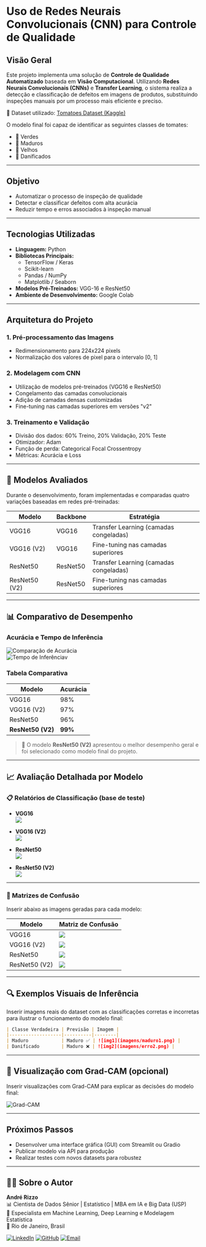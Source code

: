 # **Uso de Redes Neurais Convolucionais (CNN) para Controle de Qualidade**

## **Visão Geral**
Este projeto implementa uma solução de **Controle de Qualidade Automatizado** baseada em **Visão Computacional**. Utilizando **Redes Neurais Convolucionais (CNNs)** e **Transfer Learning**, o sistema realiza a detecção e classificação de defeitos em imagens de produtos, substituindo inspeções manuais por um processo mais eficiente e preciso.  

🔗 Dataset utilizado: [Tomatoes Dataset (Kaggle)](https://www.kaggle.com/datasets/enalis/tomatoes-dataset)

O modelo final foi capaz de identificar as seguintes classes de tomates:
- 🍅 Verdes  
- 🍅 Maduros  
- 🍅 Velhos  
- 🍅 Danificados

---

## **Objetivo**
- Automatizar o processo de inspeção de qualidade  
- Detectar e classificar defeitos com alta acurácia  
- Reduzir tempo e erros associados à inspeção manual  

---

## **Tecnologias Utilizadas**
- **Linguagem:** Python  
- **Bibliotecas Principais:**
  - TensorFlow / Keras
  - Scikit-learn
  - Pandas / NumPy
  - Matplotlib / Seaborn
- **Modelos Pré-Treinados:** VGG-16 e ResNet50
- **Ambiente de Desenvolvimento:** Google Colab

---

## **Arquitetura do Projeto**

### 1. Pré-processamento das Imagens
- Redimensionamento para 224x224 pixels  
- Normalização dos valores de pixel para o intervalo [0, 1]  

### 2. Modelagem com CNN
- Utilização de modelos pré-treinados (VGG16 e ResNet50)
- Congelamento das camadas convolucionais
- Adição de camadas densas customizadas
- Fine-tuning nas camadas superiores em versões "v2"

### 3. Treinamento e Validação
- Divisão dos dados: 60% Treino, 20% Validação, 20% Teste
- Otimizador: Adam  
- Função de perda: Categorical Focal Crossentropy  
- Métricas: Acurácia e Loss

---

## 🧪 Modelos Avaliados

Durante o desenvolvimento, foram implementadas e comparadas quatro variações baseadas em redes pré-treinadas:

| Modelo              | Backbone     | Estratégia                       |
|---------------------|--------------|----------------------------------|
| VGG16               | VGG16        | Transfer Learning (camadas congeladas) |
| VGG16 (V2)          | VGG16        | Fine-tuning nas camadas superiores |
| ResNet50            | ResNet50     | Transfer Learning (camadas congeladas) |
| ResNet50 (V2)       | ResNet50     | Fine-tuning nas camadas superiores |

---

## 📊 Comparativo de Desempenho

### Acurácia e Tempo de Inferência

![Comparação de Acurácia](img/comparacao_acuracia_corrigida.png)  
![Tempo de Inferência](img/comparacao_inferencia_corrigida.png)v

### Tabela Comparativa

| Modelo         | Acurácia | 
|----------------|----------|
| VGG16          |      98%  | 
| VGG16 (V2)     |      97%       | 
| ResNet50       |      96%       | 
| **ResNet50 (V2)**  | **99%**    | 

> 🔹 O modelo **ResNet50 (V2)** apresentou o melhor desempenho geral e foi selecionado como modelo final do projeto.

---

## 📈 Avaliação Detalhada por Modelo

### 📋 Relatórios de Classificação (base de teste)

- **VGG16**  
![](/img/Classification_report_VGG16.png)

- **VGG16 (V2)**  
![](/img/Classification_report_VGG16v2.png)  

- **ResNet50**  
![](/img/Classification_report_ResNet50.png)  

- **ResNet50 (V2)**  
![](/img/Classification_report_ResNet50v2.png) 

---

### 🔄 Matrizes de Confusão

Inserir abaixo as imagens geradas para cada modelo:

| Modelo         | Matriz de Confusão |
|----------------|--------------------|
| VGG16          | ![](/img/Confusion_Matrix_VGG16.png) |
| VGG16 (V2)     | ![](/img/Confusion_Matrix_VGG16v2.png) |
| ResNet50       | ![](/img/Confusion_Matrix_ResNet50.png)|
| ResNet50 (V2)  | ![](/img/Confusion_Matrix_ResNet50v2.png) |

---

## 🔍 Exemplos Visuais de Inferência

Inserir imagens reais do dataset com as classificações corretas e incorretas para ilustrar o funcionamento do modelo final:

```markdown
| Classe Verdadeira | Previsão | Imagem |
|-------------------|----------|--------|
| Maduro            | Maduro ✅ | ![img1](imagens/maduro1.png) |
| Danificado        | Maduro ❌ | ![img2](imagens/erro2.png) |
```

---

## 🧠 Visualização com Grad-CAM (opcional)

Inserir visualizações com Grad-CAM para explicar as decisões do modelo final:

![Grad-CAM](imagens/gradcam_tomato.png)

---

## **Próximos Passos**
- Desenvolver uma interface gráfica (GUI) com Streamlit ou Gradio
- Publicar modelo via API para produção
- Realizar testes com novos datasets para robustez

---

## 👨‍💻 Sobre o Autor

**André Rizzo**  
📊 Cientista de Dados Sênior | Estatístico | MBA em IA e Big Data (USP)  
🧠 Especialista em Machine Learning, Deep Learning e Modelagem Estatística  
📍 Rio de Janeiro, Brasil  

[![LinkedIn](https://img.shields.io/badge/LinkedIn-Perfil-0077B5?logo=linkedin&logoColor=white)](https://www.linkedin.com/in/andrerizzo1)
[![GitHub](https://img.shields.io/badge/GitHub-Portfólio-181717?logo=github&logoColor=white)](https://github.com/andrerizzo)
[![Email](https://img.shields.io/badge/Email-andrerizzo@hotmail.com-D14836?logo=gmail&logoColor=white)](mailto:andrerizzo@hotmail.com)


[def]: /img/Classification_report_ResNet50v2.png